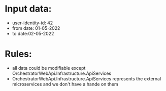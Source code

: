 # Input data:
- user-identity-id: 42
- from date: 01-05-2022
- to date:02-05-2022

# Rules:
- all data could be modifiable except OrchestratorWebApi.Infrastructure.ApiServices
- OrchestratorWebApi.Infrastructure.ApiServices represents the external microservices and we don't have a hande on them

